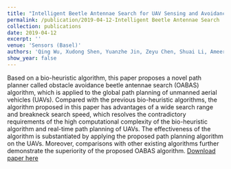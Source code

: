 ```yaml
---
title: "Intelligent Beetle Antennae Search for UAV Sensing and Avoidance of Obstacles"
permalink: /publication/2019-04-12-Intelligent Beetle Antennae Search
collection: publications
date: 2019-04-12
excerpt: ''
venue: 'Sensors (Basel)'
authors: 'Qing Wu, Xudong Shen, Yuanzhe Jin, Zeyu Chen, Shuai Li, Ameer Hamza Khan, and Dechao Chen'
show_year: false
---
```

Based on a bio-heuristic algorithm, this paper proposes a novel path planner called obstacle avoidance beetle antennae search (OABAS) algorithm, which is applied to the global path planning of unmanned aerial vehicles (UAVs). Compared with the previous bio-heuristic algorithms, the algorithm proposed in this paper has advantages of a wide search range and breakneck search speed, which resolves the contradictory requirements of the high computational complexity of the bio-heuristic algorithm and real-time path planning of UAVs. The effectiveness of the algorithm is substantiated by applying the proposed path planning algorithm on the UAVs. Moreover, comparisons with other existing algorithms further demonstrate the superiority of the proposed OABAS algorithm.
[Download paper here](https://www.ncbi.nlm.nih.gov/pmc/articles/PMC6514918/)
